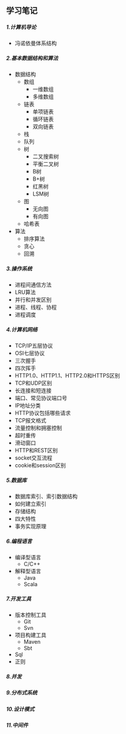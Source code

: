 ## 学习笔记

##### 1.计算机导论
  * 冯诺依曼体系结构
##### 2.基本数据结构和算法
  * 数据结构
    - 数组
      - 一维数组
      - 多维数组
    - 链表
      - 单项链表
      - 循环链表
      - 双向链表
    - 栈
    - 队列
    - 树
      - 二叉搜索树
      - 平衡二叉树
      - B树
      - B+树
      - 红黑树
      - LSM树
    - 图
      - 无向图
      - 有向图
    - 哈希表
  * 算法
    - 排序算法
    - 贪心
    - 回溯
##### 3.操作系统
  * 进程间通信方法
  * LRU算法
  * 并行和并发区别
  * 进程、线程、协程
  * 进程调度
##### 4.计算机网络
  * TCP/IP五层协议
  * OSI七层协议
  * 三次握手
  * 四次挥手
  * HTTP1.0、HTTP1.1、HTTP2.0和HTTPS区别
  * TCP和UDP区别
  * 长连接和短连接
  * 端口、常见协议端口号
  * IP地址分类
  * HTTP协议包括哪些请求
  * TCP报文格式
  * 流量控制和拥塞控制
  * 超时重传
  * 滑动窗口
  * HTTP和REST区别
  * socket交互流程
  * cookie和session区别  
##### 5.数据库
  * 数据库索引、索引数据结构
  * 如何建立索引
  * 存储结构
  * 四大特性
  * 事务实现原理
##### 6.编程语言
  * 编译型语言
    - C/C++
  * 解释型语言
    - Java
    - Scala
##### 7.开发工具
  * 版本控制工具
    - Git
    - Svn
  * 项目构建工具
    - Maven
    - Sbt
  * Sql
  * 正则
##### 8.并发

##### 9.分布式系统

##### 10.设计模式

##### 11.中间件
